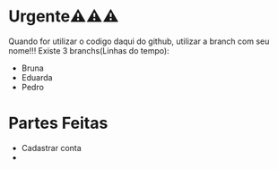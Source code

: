# Urgente⚠️⚠️⚠️
Quando for utilizar o codigo daqui do github, utilizar a branch com seu nome!!!
Existe 3 branchs(Linhas do tempo):
- Bruna
- Eduarda
- Pedro
# Partes Feitas
- Cadastrar conta
- 
